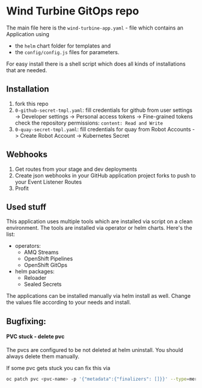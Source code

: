 # Wind Turbine GitOps repo

The main file here is the `wind-turbine-app.yaml` - file which contains an Application using 
- the `helm` chart folder for templates and 
- the `config/config.js` files for parameters.

For easy install there is a shell script which does all kinds of installations that are needed.

## Installation

1. fork this repo
2. `0-github-secret-tmpl.yaml`: fill credentials for github from user settings -> Developer settings -> Personal access tokens -> Fine-grained tokens 
  check the repository permissions: `content: Read and Write`  
3. `0-quay-secret-tmpl.yaml`: fill credentials for quay from Robot Accounts -> Create Robot Account -> Kubernetes Secret

## Webhooks

1. Get routes from your stage and dev deployments
2. Create json webhooks in your GitHub application project forks to push to your Event Listener Routes
3. Profit

## Used stuff

This application uses multiple tools which are installed via script on a clean environment. The tools are installed via operator or helm charts. Here's the list:
- operators:
  - AMQ Streams
  - OpenShift Pipelines
  - OpenShift GitOps
- helm packages:
  - Reloader
  - Sealed Secrets

The applications can be installed manually via helm install as well. Change the values file according to your needs and install.

## Bugfixing:

#### PVC stuck - delete pvc

The pvcs are configured to be not deleted at helm uninstall. You should always delete them manually.

If some pvc gets stuck you can fix this via
```sh
oc patch pvc <pvc-name> -p '{"metadata":{"finalizers": []}}' --type=merge
```
